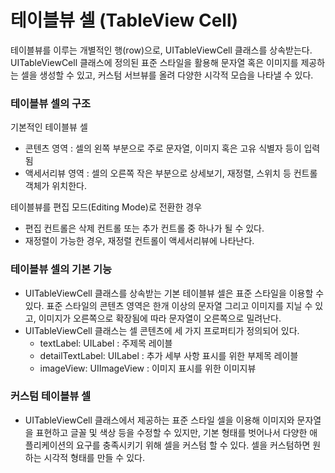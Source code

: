 # 테이블뷰 셀 (TableView Cell)

테이블뷰를 이루는 개별적인 행(row)으로, UITableViewCell 클래스를 상속받는다. UITableViewCell 클래스에 정의된 표준 스타일을 활용해 문자열 혹은 이미지를 제공하는 셀을 생성할 수 있고, 커스텀 서브뷰를 올려 다양한 시각적 모습을 나타낼 수 있다.



### 테이블뷰 셀의 구조

기본적인 테이블뷰 셀

- 콘텐츠 영역 : 셀의 왼쪽 부분으로 주로 문자열, 이미지 혹은 고유 식별자 등이 입력됨
- 액세서리뷰 영역 : 셀의 오른쪽 작은 부분으로 상세보기, 재정렬, 스위치 등 컨트롤 객체가 위치한다.

테이블뷰를 편집 모드(Editing Mode)로 전환한 경우

- 편집 컨트롤은 삭제 컨트롤 또는 추가 컨트롤 중 하나가 될 수 있다.
- 재정렬이 가능한 경우, 재정렬 컨트롤이 액세서리뷰에 나타난다.



### 테이블뷰 셀의 기본 기능

- UITableViewCell 클래스를 상속받는 기본 테이블뷰 셀은 표준 스타일을 이용할 수 있다. 표준 스타일의 콘텐츠 영역은 한개 이상의 문자열 그리고 이미지를 지닐 수 있고, 이미지가 오른쪽으로 확장됨에 따라 문자열이 오른쪽으로 밀려난다.
- UITableViewCell 클래스는 셀 콘텐츠에 세 가지 프로퍼티가 정의되어 있다.
  - textLabel: UILabel : 주제목 레이블
  - detailTextLabel: UILabel : 추가 세부 사항 표시를 위한 부제목 레이블
  - imageView: UIImageView : 이미지 표시를 위한 이미지뷰



### 커스텀 테이블뷰 셀

- UITableViewCell 클래스에서 제공하는 표준 스타일 셀을 이용해 이미지와 문자열을 표현하고 글꼴 및 색상 등을 수정할 수 있지만, 기본 형태를 벗어나서 다양한 애플리케이션의 요구를 충족시키기 위해 셀을 커스텀 할 수 있다. 셀을 커스텀하면 원하는 시각적 형태를 만들 수 있다.